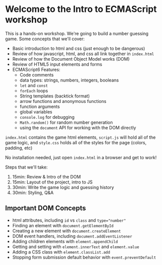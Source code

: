 # Welcome to the Intro to ECMAScript workshop

This is a hands-on workshop. We're going to build a number guessing
game. Some concepts that we'll cover:

  - Basic introduction to html and css (just enough to be dangerous)
  - Review of how javascript, html, and css all link together in `index.html`
  - Review of how the Document Object Model works (DOM)
  - Review of HTML5 input elements and forms
  - ECMAScript6 Features:
    - Code comments
    - data types: strings, numbers, integers, booleans
    - `let` and `const`
    - `forEach` loops
    - String templates (backtick format)
    - arrow functions and anonymous functions
    - function arguments
    - global variables
    - `console.log` for debugging
    - `Math.random()` for random number generation
    - using the `document` API for working with the DOM directly

`index.html` contains the game html elements, `script.js` will
hold all of the game logic, and `style.css` holds all of the styles
for the page (colors, padding, etc)

No installation needed, just open `index.html` in a browser and get
to work!

Steps that we'll take:

1. 15min: Review & Intro of the DOM
2. 15min: Layout of the project, intro to JS
3. 30min: Write the game logic and guessing history
4. 30min: Styling, Q&A

## Important DOM Concepts

- html attributes, including `id` vs `class` and `type="number"`
- Finding an element with `document.getElementById`
- Creating a new element with `document.createElement`
- DOM event handlers, including `document.addEventListener`
- Adding children elements with `element.appendChild`
- Getting and setting with `element.innerText` and `element.value`
- Adding a CSS class with `element.classList.add`
- Stopping form submission default behavior with `event.preventDefault`